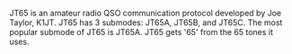 JT65 is an amateur radio QSO communication protocol developed by Joe Taylor, K1JT. JT65 has 3 submodes: JT65A, JT65B, and JT65C. The most popular submode of JT65 is JT65A. JT65 gets '65' from the 65 tones it uses.